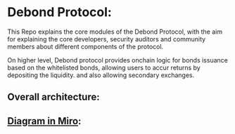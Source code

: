 # Debond Protocol: 

This Repo explains the core modules of the Debond Protocol, with the aim for explaining the core developers, security auditors and community members about different components of the protocol. 

On higher level, Debond protocol provides onchain logic for bonds issuance based on the whitelisted bonds, allowing users to accur returns by depositing the liquidity. and also allowing secondary exchanges. 
## Overall architecture:

## [Diagram in Miro](https://miro.com/app/board/uXjVOQsK09c=/?moveToWidget=3458764519928245265&cot=14):






